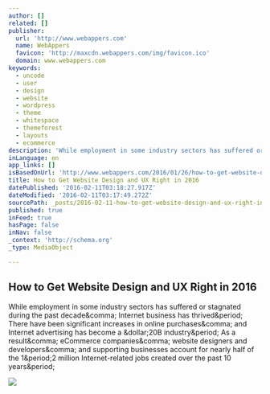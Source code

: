 ```yaml
---
author: []
related: []
publisher:
  url: 'http://www.webappers.com'
  name: WebAppers
  favicon: 'http://maxcdn.webappers.com/img/favicon.ico'
  domain: www.webappers.com
keywords:
  - uncode
  - user
  - design
  - website
  - wordpress
  - theme
  - whitespace
  - themeforest
  - layouts
  - ecommerce
description: 'While employment in some industry sectors has suffered or stagnated during the past decade, Internet business has thrived. There have been significant increases in online purchases, and Internet advertising has become a $20B industry. As a result, eCommerce companies, website designers and developers, and supporting businesses account for nearly half of the 1.2 million Internet-related jobs created over the past 10 years.'
inLanguage: en
app_links: []
isBasedOnUrl: 'http://www.webappers.com/2016/01/26/how-to-get-website-design-and-ux-right-in-2016/'
title: How to Get Website Design and UX Right in 2016
datePublished: '2016-02-11T03:18:27.917Z'
dateModified: '2016-02-11T03:17:49.272Z'
sourcePath: _posts/2016-02-11-how-to-get-website-design-and-ux-right-in-2016.md
published: true
inFeed: true
hasPage: false
inNav: false
_context: 'http://schema.org'
_type: MediaObject

---
```

<article style=""><h1>How to Get Website Design and UX Right in 2016</h1><p>While employment in some industry sectors has suffered or stagnated during the past decade&amp;comma; Internet business has thrived&amp;period; There have been significant increases in online purchases&amp;comma; and Internet advertising has become a &amp;dollar;20B industry&amp;period; As a result&amp;comma; eCommerce companies&amp;comma; website designers and developers&amp;comma; and supporting businesses account for nearly half of the 1&amp;period;2 million Internet-related jobs created over the past 10 years&amp;period;</p><img src="http://maxcdn.webappers.com/img/2016/01/110-726x484.jpg" /></article>